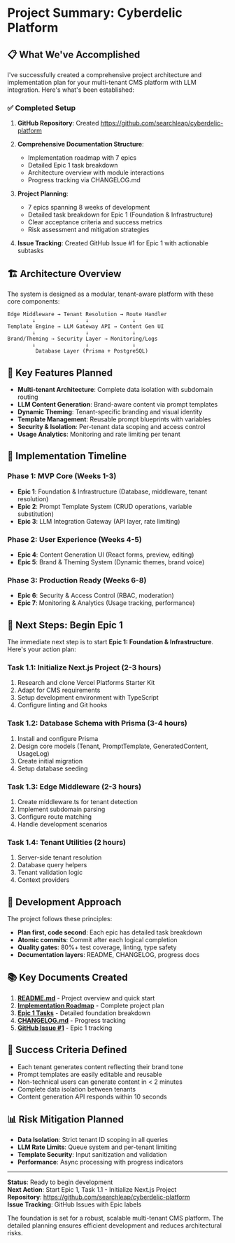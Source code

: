 # Project Summary: Cyberdelic Platform

## 📋 What We've Accomplished

I've successfully created a comprehensive project architecture and implementation plan for your multi-tenant CMS platform with LLM integration. Here's what's been established:

### ✅ Completed Setup

1. **GitHub Repository**: Created https://github.com/searchleap/cyberdelic-platform
2. **Comprehensive Documentation Structure**: 
   - Implementation roadmap with 7 epics
   - Detailed Epic 1 task breakdown  
   - Architecture overview with module interactions
   - Progress tracking via CHANGELOG.md

3. **Project Planning**:
   - 7 epics spanning 8 weeks of development
   - Detailed task breakdown for Epic 1 (Foundation & Infrastructure)
   - Clear acceptance criteria and success metrics
   - Risk assessment and mitigation strategies

4. **Issue Tracking**: Created GitHub Issue #1 for Epic 1 with actionable subtasks

## 🏗️ Architecture Overview

The system is designed as a modular, tenant-aware platform with these core components:

```
Edge Middleware → Tenant Resolution → Route Handler
        ↓                ↓              ↓
Template Engine → LLM Gateway API → Content Gen UI
        ↓                ↓              ↓
Brand/Theming → Security Layer → Monitoring/Logs
        ↓                ↓              ↓
         Database Layer (Prisma + PostgreSQL)
```

## 🎯 Key Features Planned

- **Multi-tenant Architecture**: Complete data isolation with subdomain routing
- **LLM Content Generation**: Brand-aware content via prompt templates
- **Dynamic Theming**: Tenant-specific branding and visual identity
- **Template Management**: Reusable prompt blueprints with variables
- **Security & Isolation**: Per-tenant data scoping and access control
- **Usage Analytics**: Monitoring and rate limiting per tenant

## 📅 Implementation Timeline

### Phase 1: MVP Core (Weeks 1-3)
- **Epic 1**: Foundation & Infrastructure (Database, middleware, tenant resolution)
- **Epic 2**: Prompt Template System (CRUD operations, variable substitution)
- **Epic 3**: LLM Integration Gateway (API layer, rate limiting)

### Phase 2: User Experience (Weeks 4-5)
- **Epic 4**: Content Generation UI (React forms, preview, editing)
- **Epic 5**: Brand & Theming System (Dynamic themes, brand voice)

### Phase 3: Production Ready (Weeks 6-8)
- **Epic 6**: Security & Access Control (RBAC, moderation)
- **Epic 7**: Monitoring & Analytics (Usage tracking, performance)

## 🚀 Next Steps: Begin Epic 1

The immediate next step is to start **Epic 1: Foundation & Infrastructure**. Here's your action plan:

### Task 1.1: Initialize Next.js Project (2-3 hours)
1. Research and clone Vercel Platforms Starter Kit
2. Adapt for CMS requirements
3. Setup development environment with TypeScript
4. Configure linting and Git hooks

### Task 1.2: Database Schema with Prisma (3-4 hours)
1. Install and configure Prisma
2. Design core models (Tenant, PromptTemplate, GeneratedContent, UsageLog)
3. Create initial migration
4. Setup database seeding

### Task 1.3: Edge Middleware (2-3 hours)
1. Create middleware.ts for tenant detection
2. Implement subdomain parsing
3. Configure route matching
4. Handle development scenarios

### Task 1.4: Tenant Utilities (2 hours)
1. Server-side tenant resolution
2. Database query helpers
3. Tenant validation logic
4. Context providers

## 🔧 Development Approach

The project follows these principles:

- **Plan first, code second**: Each epic has detailed task breakdown
- **Atomic commits**: Commit after each logical completion
- **Quality gates**: 80%+ test coverage, linting, type safety
- **Documentation layers**: README, CHANGELOG, progress docs

## 📚 Key Documents Created

1. [**README.md**](../README.md) - Project overview and quick start
2. [**Implementation Roadmap**](./progress/project_architecture_plan.md) - Complete project plan
3. [**Epic 1 Tasks**](./progress/epic_1_foundation_tasks.md) - Detailed foundation breakdown
4. [**CHANGELOG.md**](../CHANGELOG.md) - Progress tracking
5. [**GitHub Issue #1**](https://github.com/searchleap/cyberdelic-platform/issues/1) - Epic 1 tracking

## 🎯 Success Criteria Defined

- Each tenant generates content reflecting their brand tone
- Prompt templates are easily editable and reusable
- Non-technical users can generate content in < 2 minutes
- Complete data isolation between tenants
- Content generation API responds within 10 seconds

## 📊 Risk Mitigation Planned

- **Data Isolation**: Strict tenant ID scoping in all queries
- **LLM Rate Limits**: Queue system and per-tenant limiting
- **Template Security**: Input sanitization and validation
- **Performance**: Async processing with progress indicators

---

**Status**: Ready to begin development  
**Next Action**: Start Epic 1, Task 1.1 - Initialize Next.js Project  
**Repository**: https://github.com/searchleap/cyberdelic-platform  
**Issue Tracking**: GitHub Issues with Epic labels  

The foundation is set for a robust, scalable multi-tenant CMS platform. The detailed planning ensures efficient development and reduces architectural risks.